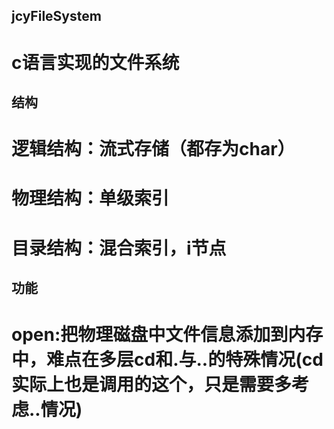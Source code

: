 ## jcyFileSystem
# c语言实现的文件系统
## 结构
# 逻辑结构：流式存储（都存为char）
# 物理结构：单级索引 
# 目录结构：混合索引，i节点 
## 功能
# open:把物理磁盘中文件信息添加到内存中，难点在多层cd和.与..的特殊情况(cd 实际上也是调用的这个，只是需要多考虑..情况)

